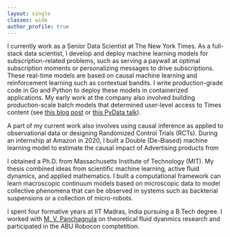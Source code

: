 ```yaml
---
layout: single
classes: wide
author_profile: true
---
```


I currently work as a Senior Data Scientist at The New York Times. As a full-stack data scientist, I develop and deploy machine learning models for subscription-related problems, such as serving a paywall at optimal subscription moments or personalizing messages to drive subscriptions. These real-time models are based on causal machine learning and reinforcement learning such as contextual bandits. I write production-grade code in Go and Python to deploy these models in containerized applications. My early work at the company also involved building production-scale batch models that determined user-level access to Times content (see [this blog post](https://open.nytimes.com/how-the-new-york-times-uses-machine-learning-to-make-its-paywall-smarter-e5771d5f46f8) or [this PyData talk](https://www.youtube.com/watch?v=6CmS96K6-EE)).

A part of my current work also involves using causal inference as applied to observational data or designing Randomized Control Trials (RCTs). During an internship at Amazon in 2020, I built a Double (De-Biased) machine learning model to estimate the causal impact of Advertising products from

I obtained a Ph.D. from Massachusetts Institute of Technology (MIT). My thesis combined ideas from scientific machine learning, active fluid dynamics, and applied mathematics. I built a computational framework can learn macroscopic continuum models based on microscopic data to model collective phenomena that can be observed in systems such as backterial suspensions or a collection of micro-robots.

I spent four formative years at IIT Madras, India pursuing a B.Tech degree. I worked with [M. V. Panchagnula](link) on theoretical fluid dyanmics research and participated in the ABU Robocon comptetition. 